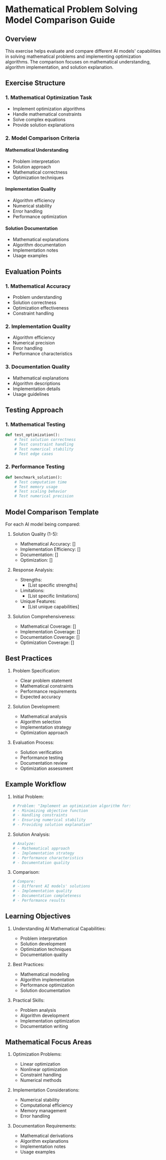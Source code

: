 # Mathematical Problem Solving Model Comparison Guide

## Overview

This exercise helps evaluate and compare different AI models' capabilities in solving mathematical problems and implementing optimization algorithms. The comparison focuses on mathematical understanding, algorithm implementation, and solution explanation.

## Exercise Structure

### 1. Mathematical Optimization Task

- Implement optimization algorithms
- Handle mathematical constraints
- Solve complex equations
- Provide solution explanations

### 2. Model Comparison Criteria

#### Mathematical Understanding

- Problem interpretation
- Solution approach
- Mathematical correctness
- Optimization techniques

#### Implementation Quality

- Algorithm efficiency
- Numerical stability
- Error handling
- Performance optimization

#### Solution Documentation

- Mathematical explanations
- Algorithm documentation
- Implementation notes
- Usage examples

## Evaluation Points

### 1. Mathematical Accuracy

- Problem understanding
- Solution correctness
- Optimization effectiveness
- Constraint handling

### 2. Implementation Quality

- Algorithm efficiency
- Numerical precision
- Error handling
- Performance characteristics

### 3. Documentation Quality

- Mathematical explanations
- Algorithm descriptions
- Implementation details
- Usage guidelines

## Testing Approach

### 1. Mathematical Testing

```python
def test_optimization():
    # Test solution correctness
    # Test constraint handling
    # Test numerical stability
    # Test edge cases
```

### 2. Performance Testing

```python
def benchmark_solution():
    # Test computation time
    # Test memory usage
    # Test scaling behavior
    # Test numerical precision
```

## Model Comparison Template

For each AI model being compared:

1. Solution Quality (1-5):

   - Mathematical Accuracy: []
   - Implementation Efficiency: []
   - Documentation: []
   - Optimization: []

2. Response Analysis:

   - Strengths:
     - [List specific strengths]
   - Limitations:
     - [List specific limitations]
   - Unique Features:
     - [List unique capabilities]

3. Solution Comprehensiveness:
   - Mathematical Coverage: []
   - Implementation Coverage: []
   - Documentation Coverage: []
   - Optimization Coverage: []

## Best Practices

1. Problem Specification:

   - Clear problem statement
   - Mathematical constraints
   - Performance requirements
   - Expected accuracy

2. Solution Development:

   - Mathematical analysis
   - Algorithm selection
   - Implementation strategy
   - Optimization approach

3. Evaluation Process:
   - Solution verification
   - Performance testing
   - Documentation review
   - Optimization assessment

## Example Workflow

1. Initial Problem:

   ```python
   # Problem: "Implement an optimization algorithm for:
   # - Minimizing objective function
   # - Handling constraints
   # - Ensuring numerical stability
   # - Providing solution explanation"
   ```

2. Solution Analysis:

   ```python
   # Analyze:
   # - Mathematical approach
   # - Implementation strategy
   # - Performance characteristics
   # - Documentation quality
   ```

3. Comparison:
   ```python
   # Compare:
   # - Different AI models' solutions
   # - Implementation quality
   # - Documentation completeness
   # - Performance results
   ```

## Learning Objectives

1. Understanding AI Mathematical Capabilities:

   - Problem interpretation
   - Solution development
   - Optimization techniques
   - Documentation quality

2. Best Practices:

   - Mathematical modeling
   - Algorithm implementation
   - Performance optimization
   - Solution documentation

3. Practical Skills:
   - Problem analysis
   - Algorithm development
   - Implementation optimization
   - Documentation writing

## Mathematical Focus Areas

1. Optimization Problems:

   - Linear optimization
   - Nonlinear optimization
   - Constraint handling
   - Numerical methods

2. Implementation Considerations:

   - Numerical stability
   - Computational efficiency
   - Memory management
   - Error handling

3. Documentation Requirements:
   - Mathematical derivations
   - Algorithm explanations
   - Implementation notes
   - Usage examples
